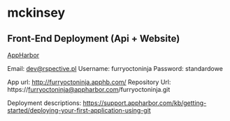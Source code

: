# mckinsey

## Front-End Deployment (Api + Website)

[AppHarbor](https://appharbor.com)

Email:    dev@rspective.pl
Username: furryoctoninja
Password: standardowe

App url:	http://furryoctoninja.apphb.com/
Repository Url: https://furryoctoninja@appharbor.com/furryoctoninja.git

Deployment descriptions: https://support.appharbor.com/kb/getting-started/deploying-your-first-application-using-git